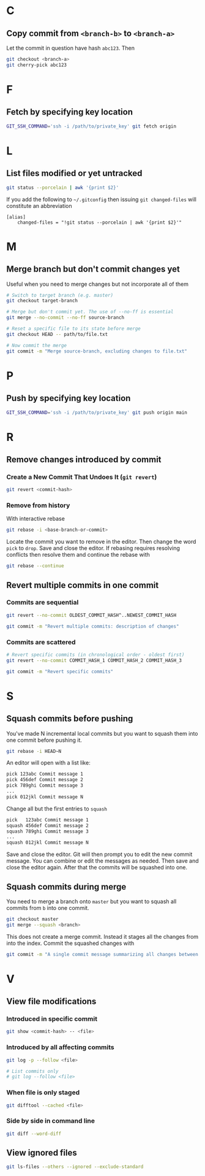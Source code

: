 # C

## Copy commit from `<branch-b>` to `<branch-a>`

Let the commit in question have hash `abc123`. Then

```bash
git checkout <branch-a>
git cherry-pick abc123
```

# F

## Fetch by specifying key location

```bash
GIT_SSH_COMMAND='ssh -i /path/to/private_key' git fetch origin
```

# L

## List files modified or yet untracked

```bash
git status --porcelain | awk '{print $2}'
```

If you add the following to `~/.gitconfig` then issuing `git changed-files` will constitute an abbreviation

```gitignore
[alias]
    changed-files = "!git status --porcelain | awk '{print $2}'"
```

# M

## Merge branch but don't commit changes yet

Useful when you need to merge changes but not incorporate all of them

```bash
# Switch to target branch (e.g. master)
git checkout target-branch

# Merge but don't commit yet. The use of --no-ff is essential
git merge --no-commit --no-ff source-branch

# Reset a specific file to its state before merge
git checkout HEAD -- path/to/file.txt

# Now commit the merge
git commit -m "Merge source-branch, excluding changes to file.txt"
```

# P

## Push by specifying key location

```bash
GIT_SSH_COMMAND='ssh -i /path/to/private_key' git push origin main
```

# R

## Remove changes introduced by commit

### Create a New Commit That Undoes It (`git revert`)

```bash
git revert <commit-hash>
```

### Remove from history

With interactive rebase

```bash
git rebase -i <base-branch-or-commit>
```

Locate the commit you want to remove in the editor. Then change the word `pick` to `drop`. Save and close the editor. If rebasing requires resolving conflicts then resolve them and continue the rebase with

```bash
git rebase --continue
```

## Revert multiple commits in one commit

### Commits are sequential

```bash
git revert --no-commit OLDEST_COMMIT_HASH^..NEWEST_COMMIT_HASH

git commit -m "Revert multiple commits: description of changes"
```

### Commits are scattered

```bash
# Revert specific commits (in chronological order - oldest first)
git revert --no-commit COMMIT_HASH_1 COMMIT_HASH_2 COMMIT_HASH_3

git commit -m "Revert specific commits"
```

# S

## Squash commits before pushing

You've made N incremental local commits but you want to squash them into one commit before pushing it.

```bash
git rebase -i HEAD~N
```

An editor will open with a list like:

```bash
pick 123abc Commit message 1
pick 456def Commit message 2
pick 789ghi Commit message 3
...
pick 012jkl Commit message N
```

Change all but the first entries to `squash`

```bash
pick   123abc Commit message 1
squash 456def Commit message 2
squash 789ghi Commit message 3
...
squash 012jkl Commit message N
```

Save and close the editor. Git will then prompt you to edit the new commit message. You can combine or edit the messages as needed. Then save and close the editor again. After that the commits will be squashed into one.

## Squash commits during merge

You need to merge a branch onto `master` but you want to squash all commits from `b` into one commit.

```bash
git checkout master
git merge --squash <branch>
```

This does not create a merge commit. Instead it stages all the changes from <branch> into the index. Commit the squashed changes with

```bash
git commit -m "A single commit message summarizing all changes between <branch> and master"
```

# V

## View file modifications

### Introduced in specific commit

```bash
git show <commit-hash> -- <file>
```

### Introduced by all affecting commits

```bash
git log -p --follow <file>

# List commits only
# git log --follow <file>
```

### When file is only staged

```bash
git difftool --cached <file>
```

### Side by side in command line

```bash
git diff --word-diff
```

## View ignored files

```bash
git ls-files --others --ignored --exclude-standard
```
